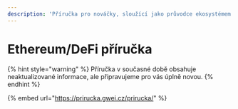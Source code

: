 ```yaml
---
description: 'Příručka pro nováčky, sloužící jako průvodce ekosystémem Etherea'
---
```


# Ethereum/DeFi příručka

{% hint style="warning" %}
Příručka v současné době obsahuje neaktualizované informace, ale připravujeme pro vás úplně novou.
{% endhint %}

{% embed url="https://prirucka.gwei.cz/prirucka/" %}



